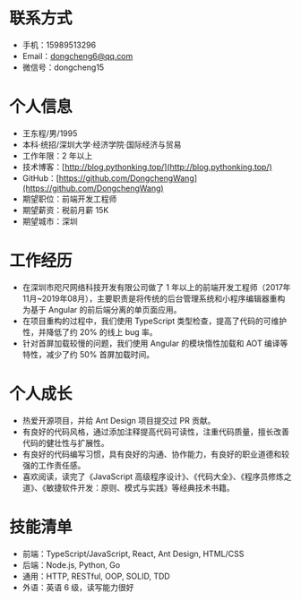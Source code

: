 # 联系方式

- 手机：15989513296
- Email：dongcheng6@qq.com
- 微信号：dongcheng15

# 个人信息

- 王东程/男/1995
- 本科·统招/深圳大学·经济学院·国际经济与贸易
- 工作年限：2 年以上
- 技术博客：[http://blog.pythonking.top/](http://blog.pythonking.top/)
- GitHub：[https://github.com/DongchengWang](https://github.com/DongchengWang)
- 期望职位：前端开发工程师
- 期望薪资：税前月薪 15K
- 期望城市：深圳

# 工作经历

- 在深圳市咫尺网络科技开发有限公司做了 1 年以上的前端开发工程师（2017年11月~2019年08月），主要职责是将传统的后台管理系统和小程序编辑器重构为基于 Angular 的前后端分离的单页面应用。
- 在项目重构的过程中，我们使用 TypeScript 类型检查，提高了代码的可维护性，并降低了约 20% 的线上 bug 率。
- 针对首屏加载较慢的问题，我们使用 Angular 的模块惰性加载和 AOT 编译等特性，减少了约 50% 首屏加载时间。

# 个人成长

- 热爱开源项目，并给 Ant Design 项目提交过 PR 贡献。
- 有良好的代码风格，通过添加注释提高代码可读性，注重代码质量，擅长改善代码的健壮性与扩展性。
- 有良好的代码编写习惯，具有良好的沟通、协作能力，有良好的职业道德和较强的工作责任感。
- 喜欢阅读，读完了《JavaScript 高级程序设计》、《代码大全》、《程序员修炼之道》、《敏捷软件开发：原则、模式与实践》等经典技术书籍。

# 技能清单

- 前端：TypeScript/JavaScript, React, Ant Design, HTML/CSS
- 后端：Node.js, Python, Go
- 通用：HTTP, RESTful, OOP, SOLID, TDD
- 外语：英语 6 级，读写能力很好
